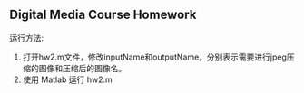 ## Digital Media Course Homework

运行方法:

1. 打开hw2.m文件，修改inputName和outputName，分别表示需要进行jpeg压缩的图像和压缩后的图像名。
2. 使用 Matlab 运行 hw2.m

